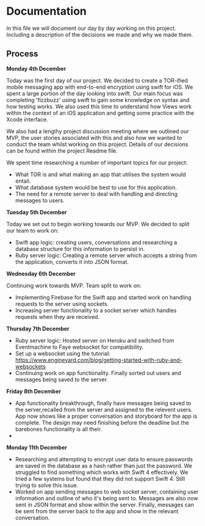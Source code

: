# Documentation

In this file we will document our day by day working on this project. Including a description of the decisions we made and why we made them.

## Process

**Monday 4th December**

Today was the first day of our project. We decided to create a TOR-ified mobile messaging app with end-to-end encryption using swift for iOS. We spent a large portion of the day looking into swift. Our main focus was completing 'fizzbuzz' using swift to gain some knowledge on syntax and how testing works. We also used this time to understand how Views work within the context of an iOS application and getting some practice with the Xcode interface.

We also had a lengthy project discussion meeting where we outlined our MVP, the user stories associated with this and also how we wanted to conduct the team whilst working on this project. Details of our decisions can be found within the project Readme file.

We spent time researching a number of important topics for our project:

* What TOR is and what making an app that utilises the system would entail.
* What database system would be best to use for this application.
* The need for a remote server to deal with handling and directing messages to users.

**Tuesday 5th December**

Today we set out to begin working towards our MVP. We decided to split our team to work on:

- Swift app logic: creating users, conversations and researching a database structure for this information to persist in.
- Ruby server logic: Creating a remote server which accepts a string from the application, converts it into JSON format.

**Wednesday 6th December**

Continuing work towards MVP. Team split to work on:

- Implementing Firebase for the Swift app and started work on handling requests to the server using sockets.
- Increasing server functionality to a socket server which handles requests when they are received.

**Thursday 7th December**
- Ruby server logic: Hosted server on Heroku and switched from Eventmachine to Faye websocket for compatibility.
- Set up a websocket using the tutorial: https://www.engineyard.com/blog/getting-started-with-ruby-and-websockets
- Continuing work on app functionality. Finally sorted out users and messages being saved to the server.

**Friday 8th December**
- App functionality breakthrough, finally have messages being saved to the server,recalled from the server and assigned to the relevent users. App now shows like a proper conversation and storyboard for the app is complete. The design may need finishing before the deadline but the barebones functionality is all their.
-

**Monday 11th December**
- Researching and attempting to encrypt user data to ensure passwords are saved in the database as a hash rather than just the password. We struggled to find something which works with Swift 4 effectively. We tried a few systems but found that they did not support Swift 4. Still trying to solve this issue.
- Worked on app sending messages to web socket server, containing user information and outline of who it's being sent to. Messages are also now sent in JSON format and show within the server. Finally, messages can be sent from the server back to the app and show in the relevant conversation.
